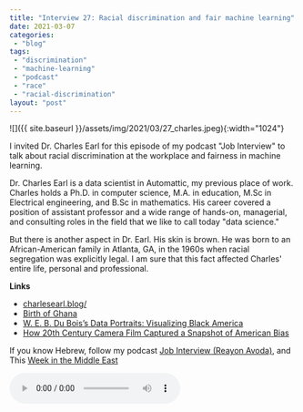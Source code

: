 ```yaml
---
title: "Interview 27: Racial discrimination and fair machine learning"
date: 2021-03-07
categories: 
 - "blog"
tags: 
 - "discrimination"
 - "machine-learning"
 - "podcast"
 - "race"
 - "racial-discrimination"
layout: "post"
---
```


![]({{ site.baseurl }}/assets/img/2021/03/27_charles.jpeg){:width="1024"}

I invited Dr. Charles Earl for this episode of my podcast "Job Interview" to talk about racial discrimination at the workplace and fairness in machine learning. 

Dr. Charles Earl is a data scientist in Automattic, my previous place of work. Charles holds a Ph.D. in computer science, M.A. in education, M.Sc in Electrical engineering, and B.Sc in mathematics. His career covered a position of assistant professor and a wide range of hands-on, managerial, and consulting roles in the field that we like to call today "data science." 

But there is another aspect in Dr. Earl. His skin is brown. He was born to an African-American family in Atlanta, GA, in the 1960s when racial segregation was explicitly legal. I am sure that this fact affected Charles' entire life, personal and professional.

**Links**

* [charlesearl.blog/](http://charlesearl.blog/)
* [Birth of Ghana](https://www.youtube.com/watch?v=057BmLQ9MfU)
* [W. E. B. Du Bois’s Data Portraits: Visualizing Black America](https://g.co/kgs/fp8oau)
* [How 20th Century Camera Film Captured a Snapshot of American Bias](https://time.com/5871502/film-race-history/)

If you know Hebrew, follow my podcast [Job Interview (Reayon Avoda)](http://he.gorelik.net/reayon/), and This [Week in the Middle East](http://anchor.fm/hashavua)

<audio controls src="https://mcdn.podbean.com/mf/web/sfz3ab/27_charles.mp3" class=" wp-block-audio"></audio>
